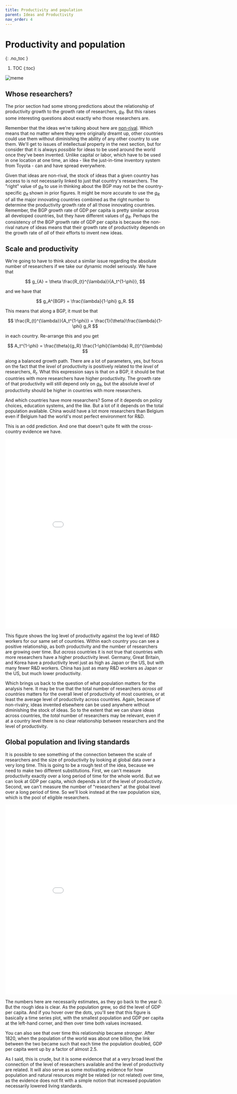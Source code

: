 ```yaml
---
title: Productivity and population
parent: Ideas and Productivity
nav_order: 4
---
```


# Productivity and population
{: .no_toc }

1. TOC 
{:toc}

![meme](meme_popgrowth.png)

## Whose researchers?
The prior section had some strong predictions about the relationship of productivity growth to the growth rate of researchers, $g_R$. But this raises some interesting questions about exactly who those researchers are. 

Remember that the ideas we're talking about here are [non-rival](rivalry.html). Which means that no matter where they were originally dreamt up, other countries could use them without diminishing the ability of any other country to use them. We'll get to issues of intellectual property in the next section, but for consider that it is always *possible* for ideas to be used around the world once they've been invented. Unlike capital or labor, which have to be used in one location at one time, an idea - like the just-in-time inventory system from Toyota - can and have spread everywhere. 

Given that ideas are non-rival, the stock of ideas that a given country has access to is not necessarily linked to just that country's researchers. The "right" value of $g_R$ to use in thinking about the BGP may not be the country-specific $g_R$ shown in prior figures. It might be more accurate to use the $g_R$ of all the major innovating countries combined as the right number to determine the productivity growth rate of all those innovating countries. Remember, the BGP growth rate of GDP per capita is pretty similar across all developed countries, but they have different values of $g_R$. Perhaps the consistency of the BGP growth rate of GDP per capita is because the non-rival nature of ideas means that their growth rate of productivity depends on the growth rate of *all* of their efforts to invent new ideas.

## Scale and productivity
We're going to have to think about a similar issue regarding the absolute number of researchers if we take our dynamic model seriously. We have that

$$
g_{A} = \theta \frac{R_{t}^{\lambda}}{A_t^{1-\phi}},
$$

and we have that 

$$
g_A^{BGP} = \frac{\lambda}{1-\phi} g_R.
$$

This means that along a BGP, it must be that

$$
\frac{R_{t}^{\lambda}}{A_t^{1-\phi}} = \frac{1}{\theta}\frac{\lambda}{1-\phi} g_R
$$

in each country. Re-arrange this and you get

$$
A_t^{1-\phi} = \frac{\theta}{g_R} \frac{1-\phi}{\lambda} R_{t}^{\lambda}
$$

along a balanced growth path. There are a lot of parameters, yes, but focus on the fact that the *level* of productivity is positively related to the *level* of researchers, $R_t$. What this expression says is that on a BGP, it should be that countries with more researchers have higher productivity. The growth rate of that productivity will still depend only on $g_R$, but the absolute *level* of productivity should be higher in countries with more researchers.

And which countries have more researchers? Some of it depends on policy choices, education systems, and the like. But a lot of it depends on the total population available. China would have a lot more researchers than Belgium even if Belgium had the world's most perfect environment for R&D. 

This is an odd prediction. And one that doesn't quite fit with the cross-country evidence we have.

<iframe width="900" height="600" frameborder="0" scrolling="no" src="//plotly.com/~dvollrath/109.embed"></iframe>

This figure shows the log level of productivity against the log level of R&D workers for our same set of countries. Within each country you can see a positive relationship, as both productivity and the number of researchers are growing over time. But *across* countries it is not true that countries with more researchers have a higher productivity level. Germany, Great Britain, and Korea have a productivity level just as high as Japan or the US, but with many fewer R&D workers. China has just as many R&D workers as Japan or the US, but much lower productivity.

Which brings us back to the question of what population matters for the analysis here. It may be true that the total number of researchers *across all countries* matters for the overall level of productivity of most countries, or at least the average level of productivity across countries. Again, because of non-rivalry, ideas invented elsewhere can be used anywhere without diminishing the stock of ideas. So to the extent that we can share ideas across countries, the *total* number of researchers may be relevant, even if at a country level there is no clear relationship between researchers and the level of productivity. 

## Global population and living standards
It is possible to see something of the connection between the scale of researchers and the size of productivity by looking at global data over a very long time. This is going to be a rough test of the idea, because we need to make two different substitutions. First, we can't measure productivity exactly over a long period of time for the whole world. But we can look at GDP per capita, which depends a lot of the level of productivity. Second, we can't measure the number of "researchers" at the global level over a long period of time. So we'll look instead at the raw population size, which is the pool of eligible researchers.

<iframe width="900" height="600" frameborder="0" scrolling="no" src="//plotly.com/~dvollrath/111.embed"></iframe>

The numbers here are necessarily estimates, as they go back to the year 0. But the rough idea is clear. As the population grew, so did the level of GDP per capita. And if you hover over the dots, you'll see that this figure is basically a time series plot, with the smallest population and GDP per capita at the left-hand corner, and then over time both values increased. 

You can also see that over time this relationship became *stronger*. After 1820, when the population of the world was about one billion, the link between the two became such that each time the population doubled, GDP per capita went up by a factor of almost 2.5.

As I said, this is crude, but it is some evidence that at a very broad level the connection of the level of researchers available and the level of productivity are related. It will also serve as some motivating evidence for how population and natural resources might be related (or not related) over time, as the evidence does not fit with a simple notion that increased population necessarily lowered living standards.

